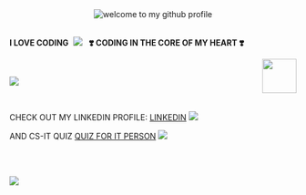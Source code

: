<div align="center">
	<img src="welcome-header.gif" alt="welcome to my github profile">
	<br>
	<br>
</div>

**I LOVE CODING**&nbsp;&nbsp;![](cat-typing.gif)&nbsp;&nbsp;
**❣️ CODING IN THE CORE OF MY HEART ❣️**

<img src="party-furby.gif" align="right" width="60">

<br>

![](under-construction.gif)

<br>

CHECK OUT MY LINKEDIN PROFILE: [LINKEDIN](https://www.linkedin.com/in/hardik-patel-0b3116287/) ![](hot.gif)

AND CS-IT QUIZ [QUIZ FOR IT PERSON](https://cs-it-quiz.pages.dev) ![](hot.gif)

<br>
<br>


![](flames.gif)
